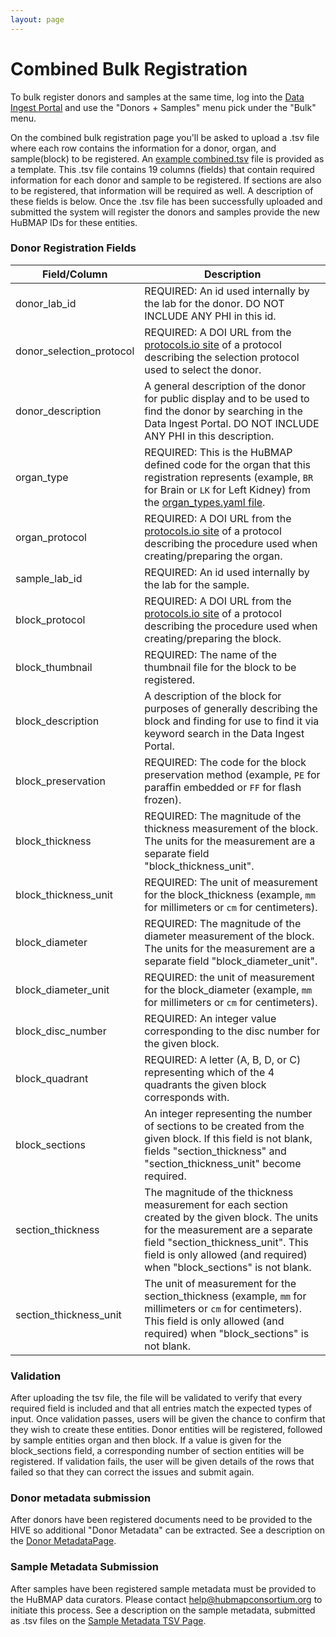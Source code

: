 ```yaml
---
layout: page
---
```

# Combined Bulk Registration

To bulk register donors and samples at the same time, log into the [Data Ingest Portal](https://ingest.hubmapconsortium.org) and use the "Donors + Samples" menu pick under the "Bulk" menu.

On the combined bulk registration page you'll be asked to upload a .tsv file where each row contains the information for a donor, organ, and sample(block) to be registered.  An [example combined.tsv](https://raw.githubusercontent.com/hubmapconsortium/ingest-ui/master/src/src/assets/Documents/example_combined.tsv) file is provided as a template. This .tsv file contains 19 columns (fields) that contain required information for each donor and sample to be registered. If sections are also to be registered, that information will be required as well.  A description of these fields is below.  Once the .tsv file has been successfully uploaded and submitted the system will register the donors and samples provide the new HuBMAP IDs for these entities.

### Donor Registration Fields

| Field/Column             | Description                                                                                                                                                                                                                                                                                       |
|--------------------------|---------------------------------------------------------------------------------------------------------------------------------------------------------------------------------------------------------------------------------------------------------------------------------------------------|
| donor_lab_id             | REQUIRED: An id used internally by the lab for the donor.  DO NOT INCLUDE ANY PHI in this id.                                                                                                                                                                                                     |
| donor_selection_protocol | REQUIRED: A DOI URL from the [protocols.io site](https://protocols.io) of a protocol describing the selection protocol used to select the donor.                                                                                                                                                  |
| donor_description        | A general description of the donor for public display and to be used to find the donor by searching in the Data Ingest Portal.  DO NOT INCLUDE ANY PHI in this description.                                                                                                                       |
| organ_type               | REQUIRED: This is the HuBMAP defined code for the organ that this registration represents (example, `BR` for Brain or `LK` for Left Kidney) from the [organ_types.yaml file](https://github.com/hubmapconsortium/search-api/blob/main/src/search-schema/data/definitions/enums/organ_types.yaml). |
| organ_protocol           | REQUIRED: A DOI URL from the [protocols.io site](https://protocols.io) of a protocol describing the procedure used when creating/preparing the organ.                                                                                                                                             |
| sample_lab_id            | REQUIRED: An id used internally by the lab for the sample.                                                                                                                                                                                                                                        |
| block_protocol           | REQUIRED: A DOI URL from the [protocols.io site](https://protocols.io) of a protocol describing the procedure used when creating/preparing the block.                                                                                                                                             |
| block_thumbnail          | REQUIRED: The name of the thumbnail file for the block to be registered.                                                                                                                                                                                                                          |
| block_description        | A description of the block for purposes of generally describing the block and finding for use to find it via keyword search in the Data Ingest Portal.                                                                                                                                            |
| block_preservation       | REQUIRED: The code for the block preservation method (example, `PE` for paraffin embedded or `FF` for flash frozen).                                                                                                                                                                              |
| block_thickness          | REQUIRED: The magnitude of the thickness measurement of the block. The units for the measurement are a separate field "block_thickness_unit".                                                                                                                                                     |
| block_thickness_unit     | REQUIRED: The unit of measurement for the block_thickness (example, `mm` for millimeters or `cm` for centimeters).                                                                                                                                                                                |
| block_diameter           | REQUIRED: The magnitude of the diameter measurement of the block. The units for the measurement are a separate field "block_diameter_unit".                                                                                                                                                       |
| block_diameter_unit      | REQUIRED: the unit of measurement for the block_diameter (example, `mm` for millimeters or `cm` for centimeters).                                                                                                                                                                                 |
| block_disc_number        | REQUIRED: An integer value corresponding to the disc number for the given block.                                                                                                                                                                                                                  |
| block_quadrant           | REQUIRED: A letter (A, B, D, or C) representing which of the 4 quadrants the given block corresponds with.                                                                                                                                                                                        |
| block_sections           | An integer representing the number of sections to be created from the given block. If this field is not blank, fields "section_thickness" and "section_thickness_unit" become required.                                                                                                           |
| section_thickness        | The magnitude of the thickness measurement for each section created by the given block. The units for the measurement are a separate field "section_thickness_unit". This field is only allowed (and required) when "block_sections" is not blank.                                                |
| section_thickness_unit   | The unit of measurement for the section_thickness (example, `mm` for millimeters or `cm` for centimeters). This field is only allowed (and required) when "block_sections" is not blank.                                                                                                          | 

### Validation
After uploading the tsv file, the file will be validated to verify that every required field is included and that all entries match the expected types of input. Once validation passes, users will be given the chance to confirm that they wish to create these entities. 
Donor entities will be registered, followed by sample entities organ and then block. If a value is given for the block_sections field, a corresponding number of section entities will be registered. If validation fails, the user will be given details of the rows that failed so that they can correct the issues and submit again. 

### Donor metadata submission
After donors have been registered documents need to be provided to the HIVE so additional "Donor Metadata" can be extracted.  See a description on the [Donor MetadataPage](https://software.docs.hubmapconsortium.org/donor.html).

### Sample Metadata Submission
After samples have been registered sample metadata must be provided to the HuBMAP data curators.  Please contact help@hubmapconsortium.org to initiate this process.  See a description on the sample metadata, submitted as .tsv files on the  [Sample Metadata TSV Page](https://hubmapconsortium.github.io/ingest-validation-tools/sample/).